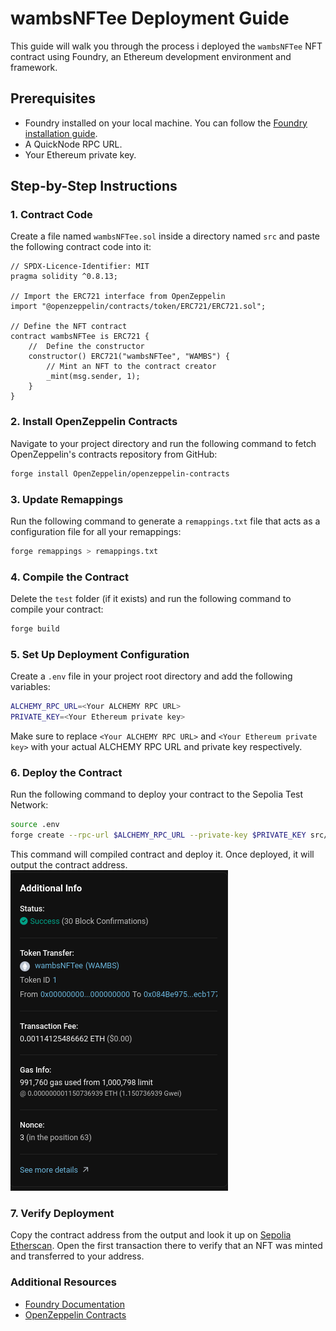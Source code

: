 # wambsNFTee Deployment Guide

This guide will walk you through the process i deployed the `wambsNFTee` NFT contract using Foundry, an Ethereum development environment and framework. 

## Prerequisites

- Foundry installed on your local machine. You can follow the [Foundry installation guide](https://book.getfoundry.sh/getting-started/installation.html).
- A QuickNode RPC URL.
- Your Ethereum private key.

## Step-by-Step Instructions

### 1. Contract Code

Create a file named `wambsNFTee.sol` inside a directory named `src` and paste the following contract code into it:

```solidity
// SPDX-Licence-Identifier: MIT
pragma solidity ^0.8.13;

// Import the ERC721 interface from OpenZeppelin
import "@openzeppelin/contracts/token/ERC721/ERC721.sol";

// Define the NFT contract
contract wambsNFTee is ERC721 {
    //  Define the constructor
    constructor() ERC721("wambsNFTee", "WAMBS") {
        // Mint an NFT to the contract creator
        _mint(msg.sender, 1);
    }
}
```

### 2. Install OpenZeppelin Contracts

Navigate to your project directory and run the following command to fetch OpenZeppelin's contracts repository from GitHub:

```sh
forge install OpenZeppelin/openzeppelin-contracts
```

### 3. Update Remappings

Run the following command to generate a `remappings.txt` file that acts as a configuration file for all your remappings:

```sh
forge remappings > remappings.txt
```

### 4. Compile the Contract

Delete the `test` folder (if it exists) and run the following command to compile your contract:

```sh
forge build
```

### 5. Set Up Deployment Configuration

Create a `.env` file in your project root directory and add the following variables:

```sh
ALCHEMY_RPC_URL=<Your ALCHEMY RPC URL>
PRIVATE_KEY=<Your Ethereum private key>
```

Make sure to replace `<Your ALCHEMY RPC URL>` and `<Your Ethereum private key>` with your actual ALCHEMY RPC URL and private key respectively.

### 6. Deploy the Contract

Run the following command to deploy your contract to the Sepolia Test Network:

```sh
source .env
forge create --rpc-url $ALCHEMY_RPC_URL --private-key $PRIVATE_KEY src/wambsNFTee.sol:wambsNFTee
```

This command will compiled  contract and deploy it. Once deployed, it will output the contract address.
                      ![ The Deployed wambsNFTee](./images/wambsNFTee.png)

### 7. Verify Deployment

Copy the contract address from the output and look it up on [Sepolia Etherscan](https://sepolia.etherscan.io/). Open the first transaction there to verify that an NFT was minted and transferred to your address.


### Additional Resources

- [Foundry Documentation](https://book.getfoundry.sh/)
- [OpenZeppelin Contracts](https://github.com/OpenZeppelin/openzeppelin-contracts)